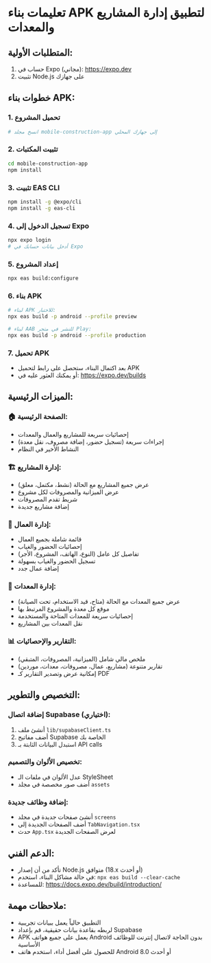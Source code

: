# تعليمات بناء APK لتطبيق إدارة المشاريع والمعدات

## المتطلبات الأولية:
1. حساب في Expo (مجاني): https://expo.dev
2. تثبيت Node.js على جهازك

## خطوات بناء APK:

### 1. تحميل المشروع
```bash
# انسخ مجلد mobile-construction-app إلى جهازك المحلي
```

### 2. تثبيت المكتبات
```bash
cd mobile-construction-app
npm install
```

### 3. تثبيت EAS CLI
```bash
npm install -g @expo/cli
npm install -g eas-cli
```

### 4. تسجيل الدخول إلى Expo
```bash
npx expo login
# أدخل بيانات حسابك في Expo
```

### 5. إعداد المشروع
```bash
npx eas build:configure
```

### 6. بناء APK
```bash
# لبناء APK للاختبار:
npx eas build -p android --profile preview

# لبناء AAB للنشر في متجر Play:
npx eas build -p android --profile production
```

### 7. تحميل APK
- بعد اكتمال البناء، ستحصل على رابط لتحميل APK
- أو يمكنك العثور عليه في: https://expo.dev/builds

## الميزات الرئيسية:

### 🏠 الصفحة الرئيسية:
- إحصائيات سريعة للمشاريع والعمال والمعدات
- إجراءات سريعة (تسجيل حضور، إضافة مصروف، نقل معدة)
- النشاط الأخير في النظام

### 🏗️ إدارة المشاريع:
- عرض جميع المشاريع مع الحالة (نشط، مكتمل، معلق)
- عرض الميزانية والمصروفات لكل مشروع
- شريط تقدم المصروفات
- إضافة مشاريع جديدة

### 👷 إدارة العمال:
- قائمة شاملة بجميع العمال
- إحصائيات الحضور والغياب
- تفاصيل كل عامل (النوع، الهاتف، المشروع، الأجر)
- تسجيل الحضور والغياب بسهولة
- إضافة عمال جدد

### 🔧 إدارة المعدات:
- عرض جميع المعدات مع الحالة (متاح، قيد الاستخدام، تحت الصيانة)
- موقع كل معدة والمشروع المرتبط بها
- إحصائيات سريعة للمعدات المتاحة والمستخدمة
- نقل المعدات بين المشاريع

### 📊 التقارير والإحصائيات:
- ملخص مالي شامل (الميزانية، المصروفات، المتبقي)
- تقارير متنوعة (مشاريع، عمال، مصروفات، معدات، موردين)
- إمكانية عرض وتصدير التقارير كـ PDF

## التخصيص والتطوير:

### إضافة اتصال Supabase (اختياري):
1. أنشئ ملف `lib/supabaseClient.ts`
2. أضف مفاتيح Supabase الخاصة بك
3. استبدل البيانات الثابتة بـ API calls

### تخصيص الألوان والتصميم:
- عدل الألوان في ملفات الـ StyleSheet
- أضف صور مخصصة في مجلد `assets`

### إضافة وظائف جديدة:
- أنشئ صفحات جديدة في مجلد `screens`
- أضف الصفحات الجديدة إلى `TabNavigation.tsx`
- حدث `App.tsx` لعرض الصفحات الجديدة

## الدعم الفني:
- تأكد من أن إصدار Node.js متوافق (18.x أو أحدث)
- في حالة مشاكل البناء، استخدم: `npx eas build --clear-cache`
- للمساعدة: https://docs.expo.dev/build/introduction/

## ملاحظات مهمة:
- التطبيق حالياً يعمل ببيانات تجريبية
- لربطه بقاعدة بيانات حقيقية، قم بإعداد Supabase
- APK يعمل على جميع هواتف Android بدون الحاجة لاتصال إنترنت للوظائف الأساسية
- للحصول على أفضل أداء، استخدم هاتف Android 8.0 أو أحدث